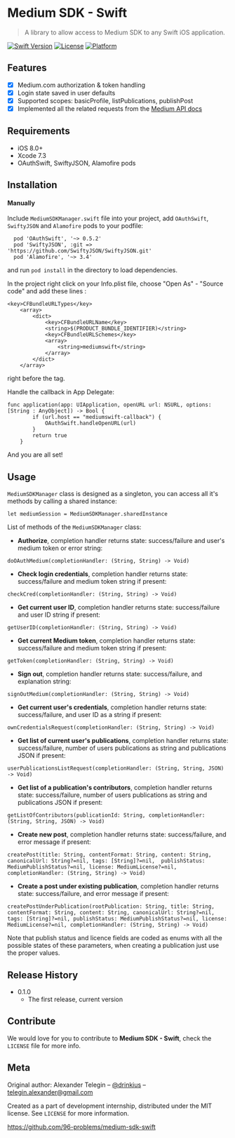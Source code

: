 Medium SDK - Swift
===============
> A library to allow access to Medium SDK to any Swift iOS application.

[![Swift Version][swift-image]][swift-url]
[![License][license-image]][license-url]
[![Platform](https://img.shields.io/cocoapods/p/LFAlertController.svg?style=flat)](http://cocoapods.org/pods/LFAlertController)

## Features

- [x] Medium.com authorization & token handling
- [x] Login state saved in user defaults
- [x] Supported scopes: basicProfile, listPublications, publishPost
- [x] Implemented all the related requests from the [Medium API docs](https://github.com/Medium/medium-api-docs)

## Requirements

- iOS 8.0+
- Xcode 7.3
- OAuthSwift, SwiftyJSON, Alamofire pods

## Installation

#### Manually

Include `MediumSDKManager.swift` file into your project, add `OAuthSwift`, `SwiftyJSON` and `Alamofire` pods to your podfile:

```
  pod 'OAuthSwift', '~> 0.5.2'
  pod 'SwiftyJSON', :git => 'https://github.com/SwiftyJSON/SwiftyJSON.git'
  pod 'Alamofire', '~> 3.4'
```

and run `pod install` in the directory to load dependencies.

In the project right click on your Info.plist file, choose "Open As" - "Source code" and add these lines :

```
<key>CFBundleURLTypes</key>
    <array>
        <dict>
            <key>CFBundleURLName</key>
            <string>$(PRODUCT_BUNDLE_IDENTIFIER)</string>
            <key>CFBundleURLSchemes</key>
            <array>
                <string>mediumswift</string>
            </array>
        </dict>
    </array>
```

right before the </dict> tag.

Handle the callback in App Delegate:

```
func application(app: UIApplication, openURL url: NSURL, options: [String : AnyObject]) -> Bool {
        if (url.host == "mediumswift-callback") {
            OAuthSwift.handleOpenURL(url)
        }
        return true
    }
```

And you are all set!

## Usage

``MediumSDKManager`` class is designed as a singleton, you can access all it's methods by calling a shared instance:

```
let mediumSession = MediumSDKManager.sharedInstance
```

List of methods of the ``MediumSDKManager`` class:

* **Authorize**, completion handler returns state: success/failure and user's medium token or error string: 
```
doOAuthMedium(completionHandler: (String, String) -> Void)
```

* **Check login credentials**, completion handler returns state: success/failure and medium token string if present: 
```
checkCred(completionHandler: (String, String) -> Void)
```

* **Get current user ID**, completion handler returns state: success/failure and user ID string if present: 
```
getUserID(completionHandler: (String, String) -> Void)
```

* **Get current Medium token**, completion handler returns state: success/failure and medium token string if present:
```
getToken(completionHandler: (String, String) -> Void)
```

* **Sign out**, completion handler returns state: success/failure, and explanation string: 
```
signOutMedium(completionHandler: (String, String) -> Void)
```

* **Get current user's credentials**, completion handler returns state: success/failure, and user ID as a string if present: 
```
ownCredentialsRequest(completionHandler: (String, String) -> Void)
```

* **Get list of current user's publications**, completion handler returns state: success/failure, number of users publications as string and publications JSON if present: 
```
userPublicationsListRequest(completionHandler: (String, String, JSON) -> Void)
```

* **Get list of a publication's contributors**, completion handler returns state: success/failure, number of users publications as string and publications JSON if present: 
```
getListOfContributors(publicationId: String, completionHandler: (String, String, JSON) -> Void)
```

* **Create new post**, completion handler returns state: success/failure, and error message if present: 
```
createPost(title: String, contentFormat: String, content: String, canonicalUrl: String?=nil, tags: [String]?=nil,  publishStatus: MediumPublishStatus?=nil, license: MediumLicense?=nil, completionHandler: (String, String) -> Void)
```

* **Create a post under existing publication**, completion handler returns state: success/failure, and error message if present: 
```
createPostUnderPublication(rootPublication: String, title: String, contentFormat: String, content: String, canonicalUrl: String?=nil, tags: [String]?=nil, publishStatus: MediumPublishStatus?=nil, license: MediumLicense?=nil, completionHandler: (String, String) -> Void)
```

Note that publish status and licence fields are coded as enums with all the possible states of these parameters, when creating a publication just use the proper values.

## Release History

* 0.1.0
    * The first release, current version

## Contribute

We would love for you to contribute to **Medium SDK - Swift**, check the ``LICENSE`` file for more info.

## Meta

Original author:
Alexander Telegin – [@drinkius](https://github.com/drinkius) – telegin.alexander@gmail.com

Created as a part of development internship, distributed under the MIT license. See ``LICENSE`` for more information.

https://github.com/96-problems/medium-sdk-swift

[swift-image]:https://img.shields.io/badge/swift-2.2-orange.svg
[swift-url]: https://swift.org/
[license-image]: https://img.shields.io/badge/License-MIT-blue.svg
[license-url]: LICENSE
